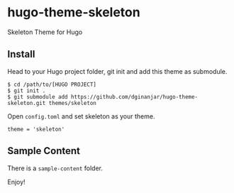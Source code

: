 # hugo-theme-skeleton
Skeleton Theme for Hugo

## Install

Head to your Hugo project folder, git init and add this theme as submodule.

```
$ cd /path/to/[HUGO PROJECT]
$ git init .
$ git submodule add https://github.com/dginanjar/hugo-theme-skeleton.git themes/skeleton
```

Open `config.toml` and set skeleton as your theme.

```
theme = 'skeleton'
```

## Sample Content

There is a `sample-content` folder.

Enjoy!
